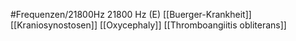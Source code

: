 #Frequenzen/21800Hz
21800 Hz (E)
[[Buerger-Krankheit]]
[[Kraniosynostosen]]
[[Oxycephaly]]
[[Thromboangiitis obliterans]]